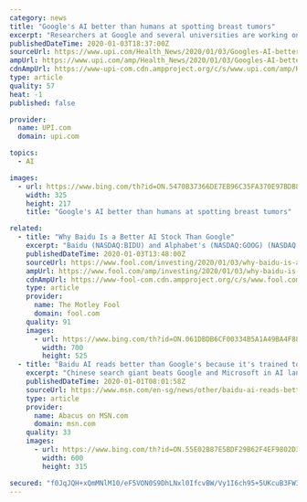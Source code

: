 ```yaml
---
category: news
title: "Google's AI better than humans at spotting breast tumors"
excerpt: "Researchers at Google and several universities are working on an artificial intelligence, or AI, model aimed at improving the accuracy of mammography screening. In the Jan. 1 issue of Nature, they describe the initial results: Computers, it seems, can beat radiologists both in detecting breast tumors and avoiding false alarms. Compared with ..."
publishedDateTime: 2020-01-03T18:37:00Z
sourceUrl: https://www.upi.com/Health_News/2020/01/03/Googles-AI-better-than-humans-at-spotting-breast-tumors/1451578072291/
ampUrl: https://www.upi.com/amp/Health_News/2020/01/03/Googles-AI-better-than-humans-at-spotting-breast-tumors/1451578072291/
cdnAmpUrl: https://www-upi-com.cdn.ampproject.org/c/s/www.upi.com/amp/Health_News/2020/01/03/Googles-AI-better-than-humans-at-spotting-breast-tumors/1451578072291/
type: article
quality: 57
heat: -1
published: false

provider:
  name: UPI.com
  domain: upi.com

topics:
  - AI

images:
  - url: https://www.bing.com/th?id=ON.5470B37366DE7EB96C35FA370E97BDB8
    width: 325
    height: 217
    title: "Google's AI better than humans at spotting breast tumors"

related:
  - title: "Why Baidu Is a Better AI Stock Than Google"
    excerpt: "Baidu (NASDAQ:BIDU) and Alphabet's (NASDAQ:GOOG) (NASDAQ:GOOGL) Google both develop artificial intelligence technologies like machine learning, deep learning, and neural networks. Both companies use those AI technologies to crunch data from their similar ecosystems, which include market-leading search engines, cloud services, streaming media ..."
    publishedDateTime: 2020-01-03T13:48:00Z
    sourceUrl: https://www.fool.com/investing/2020/01/03/why-baidu-is-a-better-ai-stock-than-google.aspx
    ampUrl: https://www.fool.com/amp/investing/2020/01/03/why-baidu-is-a-better-ai-stock-than-google.aspx
    cdnAmpUrl: https://www-fool-com.cdn.ampproject.org/c/s/www.fool.com/amp/investing/2020/01/03/why-baidu-is-a-better-ai-stock-than-google.aspx
    type: article
    provider:
      name: The Motley Fool
      domain: fool.com
    quality: 91
    images:
      - url: https://www.bing.com/th?id=ON.061DBDB6CF00334B5A1A49BA4F889845
        width: 700
        height: 525
  - title: "Baidu AI reads better than Google's because it's trained to understand Chinese"
    excerpt: "Chinese search giant beats Google and Microsoft in AI language competition Chinese search giant Baidu has beaten Microsoft and Google in an ongoing natural language processing competition, thanks to the linguistic differences between Chinese and English."
    publishedDateTime: 2020-01-01T08:01:58Z
    sourceUrl: https://www.msn.com/en-sg/news/other/baidu-ai-reads-better-than-googles-because-its-trained-to-understand-chinese/ar-BBYvVx6
    type: article
    provider:
      name: Abacus on MSN.com
      domain: msn.com
    quality: 33
    images:
      - url: https://www.bing.com/th?id=ON.55E02B87E5BDF29B62F4EF9802D3BDBD
        width: 600
        height: 315

secured: "f0JqJQH+xQmMNlM10/eF5VON0S9DhLNxl0IfcvBW/Vy1I6ch95+5UKcuB3FW3vZoPrXERNTJ8EUvSbI5fUn3wvgI2X8bf+Ylg7x4MXfcre0evliSHFWZGaP+nKVUpeNka698Oo7mStt670ufTMnwNz8IIFpgWrujDFGagBC6byvItvpvo47UIb6ihKjrR58P0dO5LIcDaqfcg4ZDRWHqwLQOYxVCBzmu5wvpFgcuPE/8v92KujNfAX+lAclQgfdyRI1x74wDQRT7XvKxjJSArw==;iDJPlCn53vwgErCqeFZlVg=="
---
```


